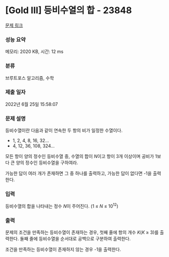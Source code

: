 # [Gold III] 등비수열의 합 - 23848 

[문제 링크](https://www.acmicpc.net/problem/23848) 

### 성능 요약

메모리: 2020 KB, 시간: 12 ms

### 분류

브루트포스 알고리즘, 수학

### 제출 일자

2022년 6월 25일 15:58:07

### 문제 설명

<p>등비수열이란 다음과 같이 연속한 두 항의 비가 일정한 수열이다.</p>

<ul>
	<li>1, 2, 4, 8, 16, 32...</li>
	<li>4, 12, 36, 108, 324...</li>
</ul>

<p>모든 항이 양의 정수인 등비수열 중, 수열의 합이 <em>N</em>이고 항이 3개 이상이며 공비가 1보다 큰 양의 정수인 등비수열을 구하여라.</p>

<p>가능한 답이 여러 개가 존재하면 그 중 하나를 출력하고, 가능한 답이 없다면 -1을 출력한다.</p>

### 입력 

 <p>등비수열의 합을 나타내는 정수 <em>N</em>이 주어진다. (1 ≤ <em>N</em> ≤ 10<sup>12</sup>)</p>

### 출력 

 <p>문제의 조건을 만족하는 등비수열이 존재하는 경우, 첫째 줄에 항의 개수 <em>K</em>(<em>K</em> ≥ 3)를 출력한다. 둘째 줄에 등비수열을 순서대로 공백으로 구분하여 출력한다.</p>

<p>조건을 만족하는 등비수열이 존재하지 않는 경우 -1을 출력한다.</p>

